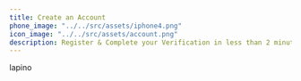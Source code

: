 ```yaml
---
title: Create an Account
phone_image: "../../src/assets/iphone4.png"
icon_image: "../../src/assets/account.png"
description: Register & Complete your Verification in less than 2 minutes
---
```

lapino